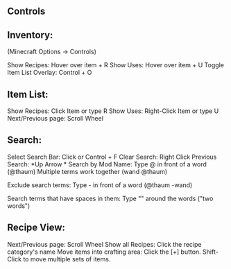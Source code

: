 ## Controls
## Inventory:
(Minecraft Options -> Controls)

Show Recipes: Hover over item + R
Show Uses: Hover over item + U
Toggle Item List Overlay: Control + O

## Item List:
Show Recipes: Click Item or type R
Show Uses: Right-Click Item or type U
Next/Previous page: Scroll Wheel

## Search:
Select Search Bar: Click or Control + F
Clear Search: Right Click
Previous Search: *Up Arrow * Search by Mod Name: Type @ in front of a word (@thaum)
Multiple terms work together (wand @thaum)

Exclude search terms: Type - in front of a word (@thaum -wand)

Search terms that have spaces in them: Type "" around the words ("two words")

## Recipe View:
Next/Previous page: Scroll Wheel
Show all Recipes: Click the recipe category's name
Move items into crafting area: Click the [+] button. Shift-Click to move multiple sets of items.
